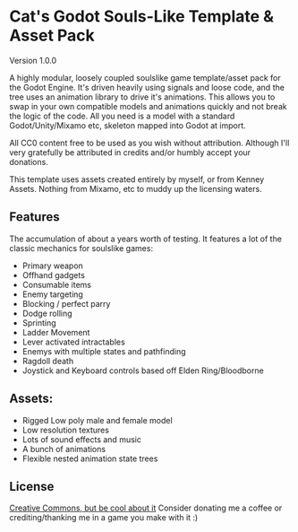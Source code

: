 
# Cat's Godot Souls-Like Template & Asset Pack
Version 1.0.0

A highly modular, loosely coupled soulslike game template/asset pack for the Godot Engine. It's driven heavily using signals and loose code, and the tree uses an animation library to drive it's animations. This allows you to swap in your own compatible models and animations quickly and not break the logic of the code. All you need is  a  model with a standard Godot/Unity/Mixamo etc, skeleton mapped into Godot at import.

All CC0 content free to be used as you wish without attribution. Although I'll very gratefully be attributed in credits and/or humbly accept your donations.

This template uses assets created entirely by myself, or from Kenney Assets. Nothing from Mixamo, etc to muddy up the licensing waters.

## Features

The accumulation of about a years worth of testing. It features a lot of the classic mechanics for soulslike games:

- Primary weapon
- Offhand gadgets 
- Consumable items
- Enemy targeting 
- Blocking / perfect parry
- Dodge rolling
- Sprinting
- Ladder Movement
- Lever activated intractables
- Enemys with multiple states and pathfinding
- Ragdoll death
- Joystick and Keyboard controls based off Elden Ring/Bloodborne

## Assets:

- Rigged Low poly male and female model
- Low resolution textures
- Lots of sound effects and music
- A bunch of animations
- Flexible nested animation state trees


## License

[Creative Commons, but be cool about it](https://choosealicense.com/licenses/unlicense)
Consider donating me a coffee or crediting/thanking me in a game you make with it :)

